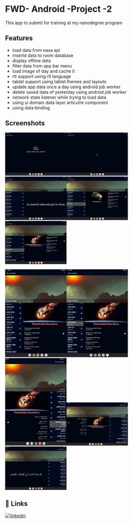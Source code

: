 # FWD- Android -Project -2

This app to submit for training at my nanodegree program

## Features
- load data from nasa api
- insertd data to room database
- display offline data
- filter data from app bar menu 
- load image of day and cache it
- rtl support using rtl language
- tablet support using tablet themes and layouts
- update app data once a day using android job worker
- delete saved data of yesterday using android job worker
- network state listener while trying to load data
- using ui domain data layer articutre component 
- using data binding 




## Screenshots

<img src="https://github.com/Scout4all/nd940-asteroid-radar/blob/main/screenshots/Screenshot_20230124_193240.png?raw=true" style="width:200px;" /><img src="https://github.com/Scout4all/nd940-asteroid-radar/blob/main/screenshots/Screenshot_20230124_193327.png?raw=true" style="width:200px;" /><img src="https://github.com/Scout4all/nd940-asteroid-radar/blob/main/screenshots/Screenshot_20230124_193422.png?raw=true" style="width:200px;" /><img src="https://github.com/Scout4all/nd940-asteroid-radar/blob/main/screenshots/Screenshot_20230124_193441.png?raw=true" style="width:200px;" /><img src="https://github.com/Scout4all/nd940-asteroid-radar/blob/main/screenshots/Screenshot_20230124_193509.png?raw=true" style="width:200px;" />

<img src="https://github.com/Scout4all/nd940-asteroid-radar/blob/main/screenshots/Screenshot_20230124_193529.png?raw=true" style="width:200px;" /><img src="https://github.com/Scout4all/nd940-asteroid-radar/blob/main/screenshots/Screenshot_20230124_193656.png?raw=true" style="width:200px;" /><img src="https://github.com/Scout4all/nd940-asteroid-radar/blob/main/screenshots/Screenshot_20230124_194142.png?raw=true" style="width:200px;" /><img src="https://github.com/Scout4all/nd940-asteroid-radar/blob/main/screenshots/Screenshot_20230124_194210.png?raw=true" style="width:200px;" /><img src="https://github.com/Scout4all/nd940-asteroid-radar/blob/main/screenshots/Screenshot_20230124_201111.png?raw=true" style="width:200px;" />



## 🔗 Links
[![linkedin](https://img.shields.io/badge/linkedin-0A66C2?style=for-the-badge&logo=linkedin&logoColor=white)](https://www.linkedin.com/in/bigadaboubakr/)
 
